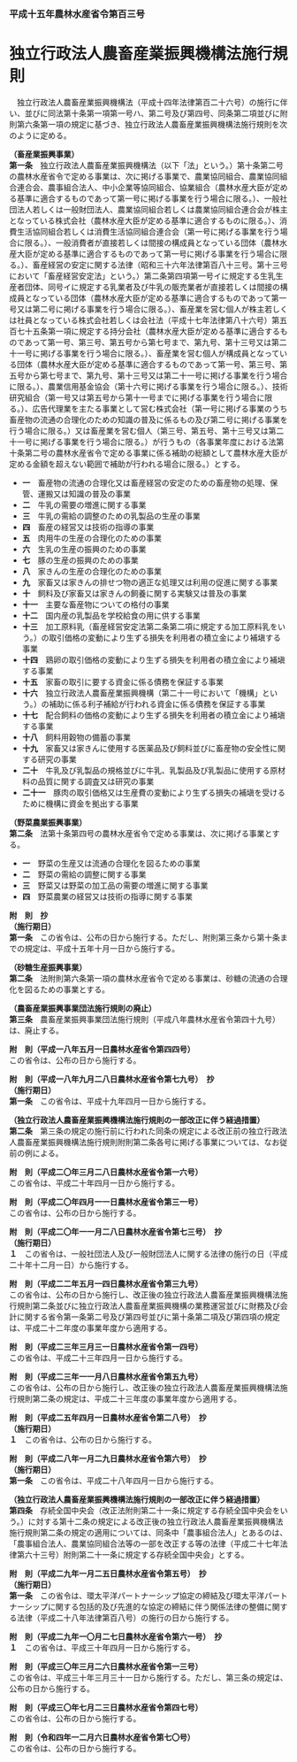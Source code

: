 ### 平成十五年農林水産省令第百三号  
# 独立行政法人農畜産業振興機構法施行規則  
　独立行政法人農畜産業振興機構法（平成十四年法律第百二十六号）の施行に伴い、並びに同法第十条第一項第一号ハ、第二号及び第四号、同条第二項並びに附則第六条第一項の規定に基づき、独立行政法人農畜産業振興機構法施行規則を次のように定める。  
  
**（畜産業振興事業）**  
**第一条**　独立行政法人農畜産業振興機構法（以下「法」という。）第十条第二号の農林水産省令で定める事業は、次に掲げる事業で、農業協同組合、農業協同組合連合会、農事組合法人、中小企業等協同組合、協業組合（農林水産大臣が定める基準に適合するものであって第一号に掲げる事業を行う場合に限る。）、一般社団法人若しくは一般財団法人、農業協同組合若しくは農業協同組合連合会が株主となっている株式会社（農林水産大臣が定める基準に適合するものに限る。）、消費生活協同組合若しくは消費生活協同組合連合会（第一号に掲げる事業を行う場合に限る。）、一般消費者が直接若しくは間接の構成員となっている団体（農林水産大臣が定める基準に適合するものであって第一号に掲げる事業を行う場合に限る。）、畜産経営の安定に関する法律（昭和三十六年法律第百八十三号。第十三号において「畜産経営安定法」という。）第二条第四項第一号イに規定する生乳生産者団体、同号イに規定する乳業者及び牛乳の販売業者が直接若しくは間接の構成員となっている団体（農林水産大臣が定める基準に適合するものであって第一号又は第二号に掲げる事業を行う場合に限る。）、畜産業を営む個人が株主若しくは社員となっている株式会社若しくは会社法（平成十七年法律第八十六号）第五百七十五条第一項に規定する持分会社（農林水産大臣が定める基準に適合するものであって第一号、第三号、第五号から第七号まで、第九号、第十三号又は第二十一号に掲げる事業を行う場合に限る。）、畜産業を営む個人が構成員となっている団体（農林水産大臣が定める基準に適合するものであって第一号、第三号、第五号から第七号まで、第九号、第十三号又は第二十一号に掲げる事業を行う場合に限る。）、農業信用基金協会（第十六号に掲げる事業を行う場合に限る。）、技術研究組合（第一号又は第五号から第十一号までに掲げる事業を行う場合に限る。）、広告代理業を主たる事業として営む株式会社（第一号に掲げる事業のうち畜産物の流通の合理化のための知識の普及に係るもの及び第二号に掲げる事業を行う場合に限る。）又は畜産業を営む個人（第三号、第五号、第十三号又は第二十一号に掲げる事業を行う場合に限る。）が行うもの（各事業年度における法第十条第二号の農林水産省令で定める事業に係る補助の総額として農林水産大臣が定める金額を超えない範囲で補助が行われる場合に限る。）とする。  
* **一**　畜産物の流通の合理化又は畜産経営の安定のための畜産物の処理、保管、運搬又は知識の普及の事業  
* **二**　牛乳の需要の増進に関する事業  
* **三**　牛乳の需給の調整のための乳製品の生産の事業  
* **四**　畜産の経営又は技術の指導の事業  
* **五**　肉用牛の生産の合理化のための事業  
* **六**　生乳の生産の振興のための事業  
* **七**　豚の生産の振興のための事業  
* **八**　家きんの生産の合理化のための事業  
* **九**　家畜又は家きんの排せつ物の適正な処理又は利用の促進に関する事業  
* **十**　飼料及び家畜又は家きんの飼養に関する実験又は普及の事業  
* **十一**　主要な畜産物についての格付の事業  
* **十二**　国内産の乳製品を学校給食の用に供する事業  
* **十三**　加工原料乳（畜産経営安定法第二条第二項に規定する加工原料乳をいう。）の取引価格の変動により生ずる損失を利用者の積立金により補塡する事業  
* **十四**　鶏卵の取引価格の変動により生ずる損失を利用者の積立金により補塡する事業  
* **十五**　家畜の取引に要する資金に係る債務を保証する事業  
* **十六**　独立行政法人農畜産業振興機構（第二十一号において「機構」という。）の補助に係る利子補給が行われる資金に係る債務を保証する事業  
* **十七**　配合飼料の価格の変動により生ずる損失を利用者の積立金により補塡する事業  
* **十八**　飼料用穀物の備蓄の事業  
* **十九**　家畜又は家きんに使用する医薬品及び飼料並びに畜産物の安全性に関する研究の事業  
* **二十**　牛乳及び乳製品の規格並びに牛乳、乳製品及び乳製品に使用する原材料の品質に関する調査又は研究の事業  
* **二十一**　豚肉の取引価格又は生産費の変動により生ずる損失の補塡を受けるために機構に資金を拠出する事業  
  
**（野菜農業振興事業）**  
**第二条**　法第十条第四号の農林水産省令で定める事業は、次に掲げる事業とする。  
* **一**　野菜の生産又は流通の合理化を図るための事業  
* **二**　野菜の需給の調整に関する事業  
* **三**　野菜又は野菜の加工品の需要の増進に関する事業  
* **四**　野菜農業の経営又は技術の指導に関する事業  
  
**附　則　抄**  
**（施行期日）**  
**第一条**　この省令は、公布の日から施行する。ただし、附則第三条から第十条までの規定は、平成十五年十月一日から施行する。  
  
**（砂糖生産振興事業）**  
**第二条**　法附則第六条第一項の農林水産省令で定める事業は、砂糖の流通の合理化を図るための事業とする。  
  
**（農畜産業振興事業団法施行規則の廃止）**  
**第三条**　農畜産業振興事業団法施行規則（平成八年農林水産省令第四十九号）は、廃止する。  
  
**附　則（平成一八年五月一日農林水産省令第四四号）**  
この省令は、公布の日から施行する。  
  
**附　則（平成一八年九月二八日農林水産省令第七九号）　抄**  
**（施行期日）**  
**第一条**　この省令は、平成十九年四月一日から施行する。  
  
**（独立行政法人農畜産業振興機構法施行規則の一部改正に伴う経過措置）**  
**第二条**　第三条の規定の施行前に行われた同条の規定による改正前の独立行政法人農畜産業振興機構法施行規則附則第二条各号に掲げる事業については、なお従前の例による。  
  
**附　則（平成二〇年三月二八日農林水産省令第一六号）**  
この省令は、平成二十年四月一日から施行する。  
  
**附　則（平成二〇年四月一一日農林水産省令第三一号）**  
この省令は、公布の日から施行する。  
  
**附　則（平成二〇年一一月二八日農林水産省令第七三号）　抄**  
**（施行期日）**  
**１**　この省令は、一般社団法人及び一般財団法人に関する法律の施行の日（平成二十年十二月一日）から施行する。  
  
**附　則（平成二二年五月一四日農林水産省令第三九号）**  
この省令は、公布の日から施行し、改正後の独立行政法人農畜産業振興機構法施行規則第二条並びに独立行政法人農畜産業振興機構の業務運営並びに財務及び会計に関する省令第一条第二号及び第四号並びに第十条第二項及び第四項の規定は、平成二十二年度の事業年度から適用する。  
  
**附　則（平成二三年三月三一日農林水産省令第一四号）**  
この省令は、平成二十三年四月一日から施行する。  
  
**附　則（平成二三年一一月八日農林水産省令第五九号）**  
この省令は、公布の日から施行し、改正後の独立行政法人農畜産業振興機構法施行規則第二条の規定は、平成二十三年度の事業年度から適用する。  
  
**附　則（平成二五年四月一日農林水産省令第二八号）　抄**  
**（施行期日）**  
**１**　この省令は、公布の日から施行する。  
  
**附　則（平成二八年一月二九日農林水産省令第六号）　抄**  
**（施行期日）**  
**第一条**　この省令は、平成二十八年四月一日から施行する。  
  
**（独立行政法人農畜産業振興機構法施行規則の一部改正に伴う経過措置）**  
**第四条**　存続全国中央会（改正法附則第二十一条に規定する存続全国中央会をいう。）に対する第十二条の規定による改正後の独立行政法人農畜産業振興機構法施行規則第二条の規定の適用については、同条中「農事組合法人」とあるのは、「農事組合法人、農業協同組合法等の一部を改正する等の法律（平成二十七年法律第六十三号）附則第二十一条に規定する存続全国中央会」とする。  
  
**附　則（平成二九年一月二五日農林水産省令第五号）　抄**  
**（施行期日）**  
**第一条**　この省令は、環太平洋パートナーシップ協定の締結及び環太平洋パートナーシップに関する包括的及び先進的な協定の締結に伴う関係法律の整備に関する法律（平成二十八年法律第百八号）の施行の日から施行する。  
  
**附　則（平成二九年一〇月二七日農林水産省令第六一号）　抄**  
**１**　この省令は、平成三十年四月一日から施行する。  
  
**附　則（平成三〇年三月二六日農林水産省令第一三号）**  
この省令は、平成三十年三月三十一日から施行する。ただし、第三条の規定は、公布の日から施行する。  
  
**附　則（平成三〇年七月二三日農林水産省令第四七号）**  
この省令は、公布の日から施行する。  
  
**附　則（令和四年一二月六日農林水産省令第七〇号）**  
この省令は、公布の日から施行する。  
  
